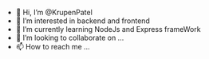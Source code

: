 - 👋 Hi, I’m @KrupenPatel
- 👀 I’m interested in backend  and frontend
- 🌱 I’m currently learning NodeJs and Express frameWork
- 💞️ I’m looking to collaborate on ...
- 📫 How to reach me ...
<!---
KrupenPatel24/KrupenPatel24 is a ✨ special ✨ repository because its `README.md` (this file) appears on your GitHub profile.
You can click the Preview link to take a look at your changes.
--->
